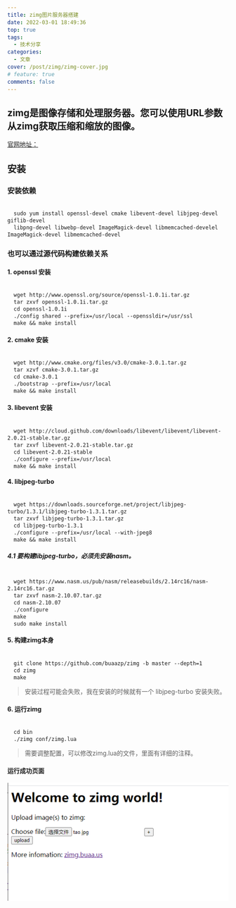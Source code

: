 ```yaml
---
title: zimg图片服务器搭建
date: 2022-03-01 18:49:36
top: true
tags:
  - 技术分享
categories:
  - 文章
cover: /post/zimg/zimg-cover.jpg
# feature: true
comments: false
---
```



## zimg是图像存储和处理服务器。您可以使用URL参数从zimg获取压缩和缩放的图像。

[官网地址：](http://zimg.buaa.us)
## 安装

### 安装依赖

``` shell

  sudo yum install openssl-devel cmake libevent-devel libjpeg-devel giflib-devel 
  libpng-devel libwebp-devel ImageMagick-devel libmemcached-develel ImageMagick-devel libmemcached-devel

```

### 也可以通过源代码构建依赖关系

#### 1. openssl 安装

``` shell

  wget http://www.openssl.org/source/openssl-1.0.1i.tar.gz
  tar zxvf openssl-1.0.1i.tar.gz
  cd openssl-1.0.1i
  ./config shared --prefix=/usr/local --openssldir=/usr/ssl
  make && make install 

```

#### 2. cmake 安装

``` shell

  wget http://www.cmake.org/files/v3.0/cmake-3.0.1.tar.gz
  tar xzvf cmake-3.0.1.tar.gz 
  cd cmake-3.0.1
  ./bootstrap --prefix=/usr/local 
  make && make install 

```


#### 3. libevent 安装

``` shell

  wget http://cloud.github.com/downloads/libevent/libevent/libevent-2.0.21-stable.tar.gz
  tar zxvf libevent-2.0.21-stable.tar.gz
  cd libevent-2.0.21-stable
  ./configure --prefix=/usr/local 
  make && make install 

```

#### 4. libjpeg-turbo

``` shell

  wget https://downloads.sourceforge.net/project/libjpeg-turbo/1.3.1/libjpeg-turbo-1.3.1.tar.gz
  tar zxvf libjpeg-turbo-1.3.1.tar.gz
  cd libjpeg-turbo-1.3.1
  ./configure --prefix=/usr/local --with-jpeg8
  make && make install

```

##### 4.1 要构建libjpeg-turbo，必须先安装nasm。

  ``` shell

    wget https://www.nasm.us/pub/nasm/releasebuilds/2.14rc16/nasm-2.14rc16.tar.gz
    tar zxvf nasm-2.10.07.tar.gz
    cd nasm-2.10.07
    ./configure
    make
    sudo make install

  ```


#### 5. 构建zimg本身

``` shell

  git clone https://github.com/buaazp/zimg -b master --depth=1
  cd zimg   
  make

```

> 安装过程可能会失败，我在安装的时候就有一个 libjpeg-turbo 安装失败。

#### 6. 运行zimg

``` shell

  cd bin  
  ./zimg conf/zimg.lua

```


> 需要调整配置，可以修改zimg.lua的文件，里面有详细的注释。

#### 运行成功页面

![效果图](./zimg/zimg-success.png)